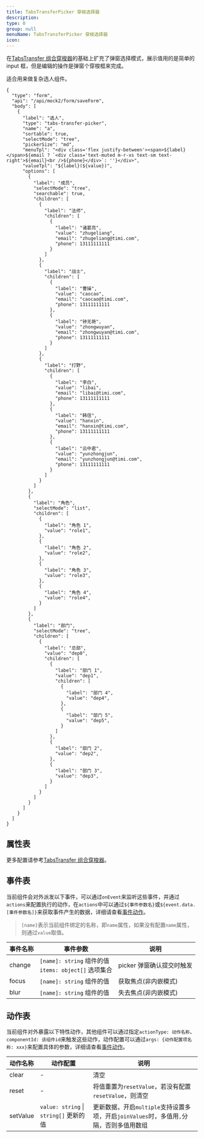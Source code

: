 ```yaml
---
title: TabsTransferPicker 穿梭选择器
description:
type: 0
group: null
menuName: TabsTransferPicker 穿梭选择器
icon:
---
```


在[TabsTransfer 组合穿梭器](./tabs-transfer)的基础上扩充了弹窗选择模式，展示值用的是简单的 input 框，但是编辑的操作是弹窗个穿梭框来完成。

适合用来做复杂选人组件。

```schema: scope="body"
{
  "type": "form",
  "api": "/api/mock2/form/saveForm",
  "body": [
    {
      "label": "选人",
      "type": "tabs-transfer-picker",
      "name": "a",
      "sortable": true,
      "selectMode": "tree",
      "pickerSize": "md",
      "menuTpl": "<div class='flex justify-between'><span>${label}</span>${email ? `<div class='text-muted m-r-xs text-sm text-right'>${email}<br />${phone}</div>`: ''}</div>",
      "valueTpl": "${label}(${value})",
      "options": [
        {
          "label": "成员",
          "selectMode": "tree",
          "searchable": true,
          "children": [
            {
              "label": "法师",
              "children": [
                {
                  "label": "诸葛亮",
                  "value": "zhugeliang",
                  "email": "zhugeliang@timi.com",
                  "phone": 13111111111
                }
              ]
            },
            {
              "label": "战士",
              "children": [
                {
                  "label": "曹操",
                  "value": "caocao",
                  "email": "caocao@timi.com",
                  "phone": 13111111111
                },
                {
                  "label": "钟无艳",
                  "value": "zhongwuyan",
                  "email": "zhongwuyan@timi.com",
                  "phone": 13111111111
                }
              ]
            },
            {
              "label": "打野",
              "children": [
                {
                  "label": "李白",
                  "value": "libai",
                  "email": "libai@timi.com",
                  "phone": 13111111111
                },
                {
                  "label": "韩信",
                  "value": "hanxin",
                  "email": "hanxin@timi.com",
                  "phone": 13111111111
                },
                {
                  "label": "云中君",
                  "value": "yunzhongjun",
                  "email": "yunzhongjun@timi.com",
                  "phone": 13111111111
                }
              ]
            }
          ]
        },
        {
          "label": "角色",
          "selectMode": "list",
          "children": [
            {
              "label": "角色 1",
              "value": "role1",
            },
            {
              "label": "角色 2",
              "value": "role2",
            },
            {
              "label": "角色 3",
              "value": "role3",
            },
            {
              "label": "角色 4",
              "value": "role4",
            }
          ]
        },
        {
          "label": "部门",
          "selectMode": "tree",
          "children": [
            {
              "label": "总部",
              "value": "dep0",
              "children": [
                {
                  "label": "部门 1",
                  "value": "dep1",
                  "children": [
                    {
                      "label": "部门 4",
                      "value": "dep4",
                    },
                    {
                      "label": "部门 5",
                      "value": "dep5",
                    }
                  ]
                },
                {
                  "label": "部门 2",
                  "value": "dep2",
                },
                {
                  "label": "部门 3",
                  "value": "dep3",
                }
              ]
            }
          ]
        }
      ]
    }
  ]
}
```

## 属性表

更多配置请参考[TabsTransfer 组合穿梭器](./tabs-transfer)。

## 事件表

当前组件会对外派发以下事件，可以通过`onEvent`来监听这些事件，并通过`actions`来配置执行的动作，在`actions`中可以通过`${事件参数名}`或`${event.data.[事件参数名]}`来获取事件产生的数据，详细请查看[事件动作](../../docs/concepts/event-action)。

> `[name]`表示当前组件绑定的名称，即`name`属性，如果没有配置`name`属性，则通过`value`取值。

| 事件名称 | 事件参数                                                 | 说明                      |
| -------- | -------------------------------------------------------- | ------------------------- |
| change   | `[name]: string` 组件的值<br/>`items: object[]` 选项集合 | picker 弹窗确认提交时触发 |
| focus    | `[name]: string` 组件的值                                | 获取焦点(非内嵌模式)      |
| blur     | `[name]: string` 组件的值                                | 失去焦点(非内嵌模式)      |

## 动作表

当前组件对外暴露以下特性动作，其他组件可以通过指定`actionType: 动作名称`、`componentId: 该组件id`来触发这些动作，动作配置可以通过`args: {动作配置项名称: xxx}`来配置具体的参数，详细请查看[事件动作](../../docs/concepts/event-action#触发其他组件的动作)。

| 动作名称 | 动作配置                               | 说明                                                                                    |
| -------- | -------------------------------------- | --------------------------------------------------------------------------------------- |
| clear    | -                                      | 清空                                                                                    |
| reset    | -                                      | 将值重置为`resetValue`，若没有配置`resetValue`，则清空                                  |
| setValue | `value: string` \| `string[]` 更新的值 | 更新数据，开启`multiple`支持设置多项，开启`joinValues`时，多值用`,`分隔，否则多值用数组 |
